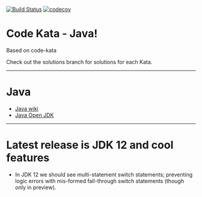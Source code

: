 [![Build Status](https://travis-ci.com/alphafoobar/code-kata-java.svg?branch=master)](https://travis-ci.com/alphafoobar/code-kata-java) [![codecov](https://codecov.io/gh/alphafoobar/code-kata-java/branch/master/graph/badge.svg)](https://codecov.io/gh/alphafoobar/code-kata-java)

# Code Kata - Java! 

Based on code-kata

Check out the solutions branch for solutions for each Kata.

---

# Java

* [Java wiki][1]
* [Java Open JDK](https://openjdk.java.net/)

---

# Latest release is JDK 12 and cool features

* In JDK 12 we should see multi-statement switch statements; preventing logic errors with
mis-formed fall-through switch statements (though only in preview).


[1]: https://en.wikipedia.org/wiki/Java_(programming_language)
